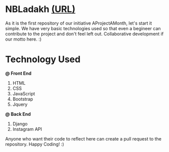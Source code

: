 <h1> NBLadakh <a href = "https://aprojectamonth.github.io/NBLadakh/Wireframe/index.html">(URL)</a></h1>

As it is the first repository of our initiative AProjectAMonth, let's start it simple. We have very basic technologies used so that even a begineer can contribute to the project and don't feel left out. Collaborative development if our motto here. :)

# Technology Used 

<strong>@ Front End</strong>
1. HTML
2. CSS
3. JavaScript
4. Bootstrap
5. Jquery

<strong>@ Back End</strong>
1. Django
2. Instagram API

Anyone who want their code to reflect here can create a pull request to the repository. 
Happy Coding! :)
